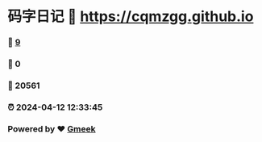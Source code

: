 # 码字日记 :link: https://cqmzgg.github.io 
### :page_facing_up: [9](https://cqmzgg.github.io/tag.html) 
### :speech_balloon: 0 
### :hibiscus: 20561 
### :alarm_clock: 2024-04-12 12:33:45 
### Powered by :heart: [Gmeek](https://github.com/Meekdai/Gmeek)
